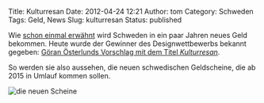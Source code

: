 Title: Kulturresan
Date: 2012-04-24 12:21
Author: tom
Category: Schweden
Tags: Geld, News
Slug: kulturresan
Status: published

Wie [schon einmal erwähnt](http://www.fiket.de/2011/04/13/nachtrag/)
wird Schweden in ein paar Jahren neues Geld bekommen. Heute wurde der
Gewinner des Designwettbewerbs bekannt gegeben: [Göran Österlunds
Vorschlag mit dem Titel
*Kulturresan*](http://www.riksbank.se/sv/Sedlar-och-mynt/Nya-sedlar-och-mynt1/De-nya-sedlarna/Konstnarlig-utgangspunkt/).

So werden sie also aussehen, die neuen schwedischen Geldscheine, die ab
2015 in Umlauf kommen sollen.

![die neuen
Scheine](http://www.fiket.de/pic/nyasedlar.jpg "die neuen Scheine")

